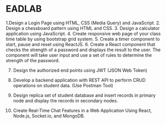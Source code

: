 # EADLAB


1.Design a Login Page using HTML, CSS (Media Query) and JavaScript.
2. Design a chessboard pattern using HTML and CSS.
3. Design a calculator application using JavaScript.
4. Create responsive web page of your class time table by using bootstrap grid system.
5. Create a timer component to start, pause and reset using ReactJS.
6. Create a React component that checks the strength of a password and displays the result to the user.
The component will take user input and use a set of rules to determine the strength of the password.

7. Design the authorized end points using JWT (JSON Web Token)
8. Develop a backend application with REST API to perform CRUD operations on student data.
(Use Postman Tool)

9. Design replica set of student database and insert records in primary node and display the records in
secondary nodes.

10. Create Real-Time Chat Features in a Web Application Using React, Node.js, Socket.io, and MongoDB.
